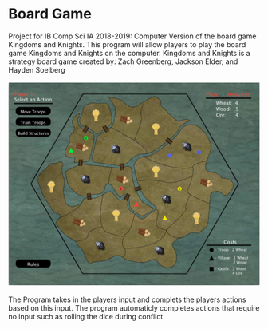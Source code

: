 # Board Game

Project for IB Comp Sci IA 2018-2019:
Computer Version of the board game Kingdoms and Knights.  This program will allow players to play the board game Kingdoms and Knights on the computer.  Kingdoms and Knights is a strategy board game created by: Zach Greenberg, Jackson Elder, and Hayden Soelberg
<br> <br> 
<img src="boardGame.png" alt="Running Application">
<br> <br> 
The Program takes in the players input and complets the players actions based on this input. The program automaticly completes actions that require no input such as rolling the dice during conflict.
